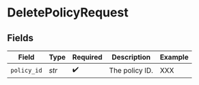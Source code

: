 # DeletePolicyRequest


## Fields

| Field              | Type               | Required           | Description        | Example            |
| ------------------ | ------------------ | ------------------ | ------------------ | ------------------ |
| `policy_id`        | *str*              | :heavy_check_mark: | The policy ID.     | XXX                |
